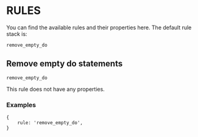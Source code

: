 # RULES

You can find the available rules and their properties here. The default rule stack is:

```
remove_empty_do
```

## Remove empty do statements
```remove_empty_do```

This rule does not have any properties.

### Examples
```json5
{
    rule: 'remove_empty_do',
}
```
